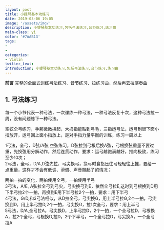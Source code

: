 ```yaml
---
layout: post
title: 小提琴基本功练习
date: 2019-03-06 19:05
image: '/assets/img/'
description: 小提琴基本功练习,包括弓法练习,音节练习,练习曲
main-class: yi
color: '#7AAB13'
tags:
- 
- 
categories:
- Violin
twitter_text: 
introduction: 小提琴基本功练习,包括弓法练习,音节练习,练习曲
---
```



**前言**
完整的全面式训练弓法练习、音节练习、拉练习曲，然后再去拉演奏曲

## 1. 弓法练习
每一个小节代表一种弓法，一次课练一种弓法，一种弓法反复十次，这种弓法拉一周，没有问题练下一种弓法。

空弦全弓练习，手腕微微拱起，大拇指能贴到弓毛，三指运弓法，运弓到很下面小指放开，运弓回上面小指放上，是对手指力量平衡的训练，练习一周以上

1弓法，全弓，D弦/A弦 空弦练习，D弦拉到弓根后换A弦，弓根换弦重量不要过重，先换弦用分解动作，然后连贯动作，要求：运弓越饱满越好，推向极致，练习至少10次；</br>
2弓法，全弓，D/A,D弦先拉，弓尖换弓，换弓时食指压住弓轻轻往上推，要给一点重量，这样才不会有低调、滑调、声音飘起了的情况；</br>

两拍一拍的变化，两拍使用全弓，一拍使用半弓</br>
3弓法，A/E, A弦拉全弓到弓尖，弓尖换弓到E，依然全弓拉E,这时到弓根换到D用下半弓拉2个一拍，再换到E用下半弓拉2个一拍，要求：用下半弓</br>
4弓法，G/D,和3弓法相似，从D拉全弓，弓尖换G，用上半弓拉G,2个一拍，弓尖换到D，用上半弓拉D,2个一拍，弓尖换G，拉1次全弓，要求：用上半弓</br>
5弓法，D/A,全弓拉A，弓尖换D，上半弓拉D，2个一拍，一个全弓拉D，弓根换A，拉2个全弓，弓根换D,拉D，2个下半弓，一个全弓拉D，弓尖换A，一个全弓拉A</br>

